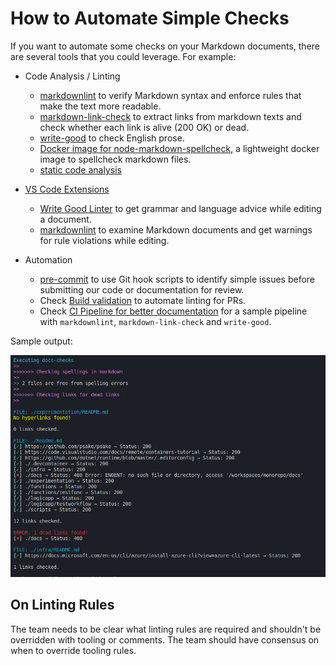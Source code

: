 # How to Automate Simple Checks

If you want to automate some checks on your Markdown documents, there are several tools that you could leverage. For example:

- Code Analysis / Linting
  - [markdownlint](../../code-reviews/recipes/markdown.md#markdownlint) to verify Markdown syntax and enforce rules that make the text more readable.
  - [markdown-link-check](https://github.com/tcort/markdown-link-check) to extract links from markdown texts and check whether each link is alive (200 OK) or dead.
  - [write-good](../../code-reviews/recipes/markdown.md#write-good) to check English prose.
  - [Docker image for node-markdown-spellcheck](https://github.com/tmaier/docker-markdown-spellcheck), a lightweight docker image to spellcheck markdown files.
  - [static code analysis](../../continuous-integration/dev-sec-ops/secret-management/static-code-analysis.md)

- [VS Code Extensions](../../code-reviews/recipes/markdown.md#vs-code-extensions)
  - [Write Good Linter](../../code-reviews/recipes/markdown.md#write-good-linter) to get grammar and language advice while editing a document.
  - [markdownlint](../../code-reviews/recipes/markdown.md#markdownlint-extension) to examine Markdown documents and get warnings for rule violations while editing.

- Automation
  - [pre-commit](https://pre-commit.com/) to use Git hook scripts to identify simple issues before submitting our code or documentation for review.
  - Check [Build validation](../../code-reviews/recipes/markdown.md#build-validation) to automate linting for PRs.
  - Check [CI Pipeline for better documentation](../../continuous-integration/markdown-linting/README.md) for a sample pipeline with `markdownlint`, `markdown-link-check` and `write-good`.

Sample output:

![docs-checks](./images/docs-checks.png)

## On Linting Rules

The team needs to be clear what linting rules are required and shouldn't be overridden with tooling or comments. The team should have consensus on when to override tooling rules.
